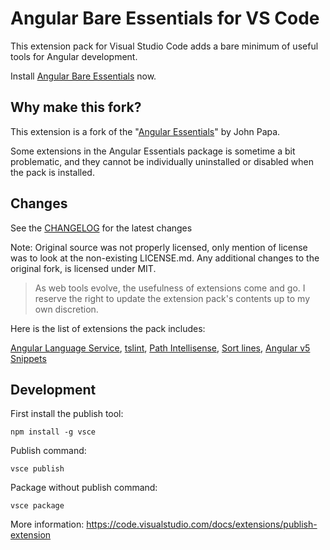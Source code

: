 # Angular Bare Essentials for VS Code
This extension pack for Visual Studio Code adds a bare minimum of useful tools for Angular development.

Install [Angular Bare Essentials](https://marketplace.visualstudio.com/items?itemName=brain.angular-bare-essentials) now.

## Why make this fork?

This extension is a fork of the "[Angular Essentials](https://github.com/johnpapa/vscode-angular-essentials)" by John Papa.

Some extensions in the Angular Essentials package is sometime a bit problematic, and they cannot be individually uninstalled or disabled when the pack is installed.

## Changes

See the [CHANGELOG](CHANGELOG.md) for the latest changes

Note: Original source was not properly licensed, only mention of license was to look at the non-existing LICENSE.md. Any additional changes to the original fork, is licensed under MIT.

> As web tools evolve, the usefulness of extensions come and go. I reserve the right to update the extension pack's contents up to my own discretion.

Here is the list of extensions the pack includes:

[Angular Language Service](https://marketplace.visualstudio.com/items?itemName=Angular.ng-template), [tslint](https://marketplace.visualstudio.com/items?itemName=eg2.tslint), [Path Intellisense](https://marketplace.visualstudio.com/items?itemName=christian-kohler.path-intellisense), [Sort lines](https://marketplace.visualstudio.com/items?itemName=Tyriar.sort-lines), [Angular v5 Snippets](https://marketplace.visualstudio.com/items?itemName=johnpapa.Angular2)

## Development

First install the publish tool:

```
npm install -g vsce
```


Publish command:

```
vsce publish
```

Package without publish command:

```
vsce package
```

More information: https://code.visualstudio.com/docs/extensions/publish-extension
